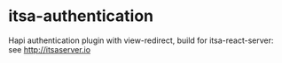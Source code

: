 # itsa-authentication
Hapi authentication plugin with view-redirect, build for itsa-react-server: see http://itsaserver.io
